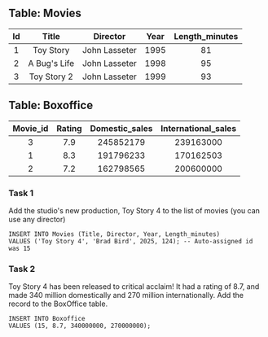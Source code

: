 ## Table: Movies

|Id |Title       |Director     |Year|Length_minutes|
|:-:|:----------:|:-----------:|:--:|:------------:|
|1  |Toy Story   |John Lasseter|1995|81            |
|2  |A Bug's Life|John Lasseter|1998|95            |
|3  |Toy Story 2 |John Lasseter|1999|93            |

## Table: Boxoffice

|Movie_id|Rating|Domestic_sales|International_sales|
|:------:|:----:|:------------:|:-----------------:|
|3       |7.9   |245852179     |239163000          |
|1       |8.3   |191796233     |170162503          |
|2       |7.2   |162798565     |200600000          |

### Task 1

Add the studio's new production, Toy Story 4 to the list of movies (you can use any director)

```
INSERT INTO Movies (Title, Director, Year, Length_minutes)
VALUES ('Toy Story 4', 'Brad Bird', 2025, 124); -- Auto-assigned id was 15
```

### Task 2

Toy Story 4 has been released to critical acclaim! It had a rating of 8.7, and made 340 million domestically and 270 million internationally. Add the record to the BoxOffice table.

```
INSERT INTO Boxoffice
VALUES (15, 8.7, 340000000, 270000000);
```
